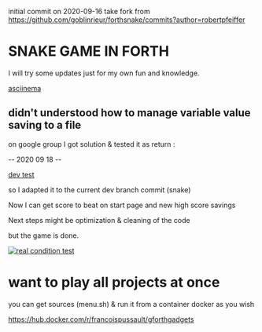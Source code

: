 initial commit on 2020-09-16
take fork from https://github.com/goblinrieur/forthsnake/commits?author=robertpfeiffer

# SNAKE GAME IN FORTH 

I will try some updates just for my own fun and knowledge.

[asciinema](https://asciinema.org/a/360134)

## didn't understood how to manage variable value saving to a file

on google group I got solution & tested it as return :

-- 2020 09 18 --

[dev test](https://asciinema.org/a/360407)

so I adapted it to the current dev branch commit (snake)

Now I can get score to beat on start page and new high score savings

Next steps might be optimization & cleaning of the code 

but the game is done.

[![real condition test](https://asciinema.org/a/360439.png)](https://asciinema.org/a/360439)


# want to play all projects at once 

you can get sources (menu.sh) & run it from a container docker as you wish

https://hub.docker.com/r/francoispussault/gforthgadgets

